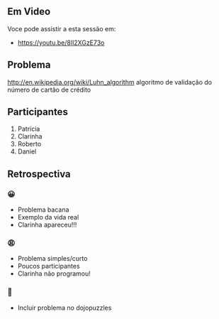 ## Em Video
Voce pode assistir a esta sessão em:
* https://youtu.be/8Il2XGzE73o

## Problema

http://en.wikipedia.org/wiki/Luhn_algorithm
algoritmo de validação do número de cartão de crédito

## Participantes

1. Patrícia
2. Clarinha
3. Roberto
4. Daniel

## Retrospectiva

### 😀

- Problema bacana
- Exemplo da vida real
- Clarinha apareceu!!!

### 😩

- Problema simples/curto
- Poucos participantes
- Clarinha não programou!

### 🤫

- Incluir problema no dojopuzzles